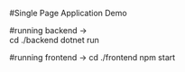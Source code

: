 #Single Page Application Demo

#running backend ->  
cd ./backend
dotnet run

#running frontend -> 
cd ./frontend
npm start
